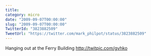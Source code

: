 ```yaml
---
title: 
category: micro
date: "2009-09-07T00:00:00"
slug: "2009-09-07T00:00:00"
TwitterId: "3823882509"
TweetUrl: "https://twitter.com/mark_philpot/status/3823882509"
---
```


Hanging out at the Ferry Building http://twitpic.com/gvhko
